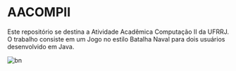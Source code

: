 # AACOMPII


Este repositório se destina a Atividade Acadêmica Computação II da UFRRJ. O trabalho consiste em um Jogo no estilo Batalha Naval para dois usuários desenvolvido em Java.


![bn](https://user-images.githubusercontent.com/9852787/34541103-27d6efa6-f0be-11e7-895b-b28470652789.png)
